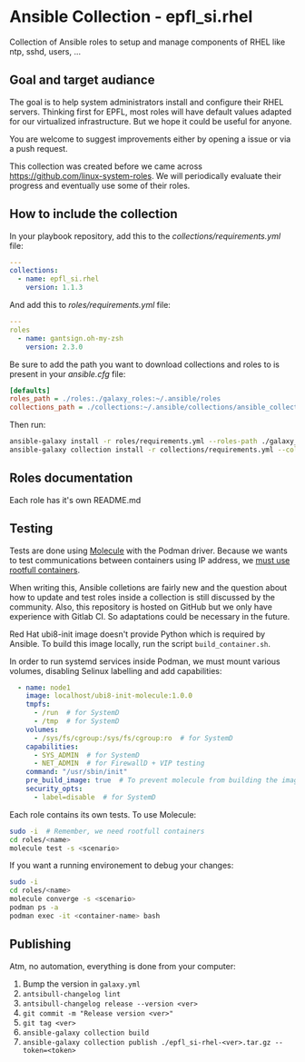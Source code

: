# Ansible Collection - epfl_si.rhel

Collection of Ansible roles to setup and manage components of RHEL like ntp, sshd, users, ...


## Goal and target audiance

The goal is to help system administrators install and configure their RHEL servers. Thinking first for EPFL, most roles will have default values adapted for our virtualized infrastructure. But we hope it could be useful for anyone.

You are welcome to suggest improvements either by opening a issue or via a push request.

This collection was created before we came across https://github.com/linux-system-roles. We will periodically evaluate their progress and eventually use some of their roles.


## How to include the collection

In your playbook repository, add this to the *collections/requirements.yml* file:

```yaml
---
collections:
  - name: epfl_si.rhel
    version: 1.1.3
```

And add this to *roles/requirements.yml* file:

```yaml
---
roles
  - name: gantsign.oh-my-zsh
    version: 2.3.0
```

Be sure to add the path you want to download collections and roles to is present in your *ansible.cfg* file:

```ini
[defaults]
roles_path = ./roles:./galaxy_roles:~/.ansible/roles
collections_path = ./collections:~/.ansible/collections/ansible_collections
```

Then run:

```bash
ansible-galaxy install -r roles/requirements.yml --roles-path ./galaxy_roles
ansible-galaxy collection install -r collections/requirements.yml --collections-path ./collections
```

## Roles documentation

Each role has it's own README.md


## Testing

Tests are done using [Molecule](https://molecule.readthedocs.io) with the Podman driver. Because we wants to test communications between containers using IP address, we [must use rootfull containers](https://www.redhat.com/sysadmin/container-networking-podman).

When writing this, Ansible colletions are fairly new and the question about how to update and test roles inside a collection is still discussed by the community. Also, this repository is hosted on GitHub but we only have experience with Gitlab CI. So adaptations could be necessary in the future.

Red Hat ubi8-init image doesn't provide Python which is required by Ansible. To build this image locally, run the script `build_container.sh`.

In order to run systemd services inside Podman, we must mount various volumes, disabling Selinux labelling and add capabilities:

```yaml
  - name: node1
    image: localhost/ubi8-init-molecule:1.0.0
    tmpfs:
      - /run  # for SystemD
      - /tmp  # for SystemD
    volumes:
      - /sys/fs/cgroup:/sys/fs/cgroup:ro  # for SystemD
    capabilities:
      - SYS_ADMIN  # for SystemD
      - NET_ADMIN  # for FirewallD + VIP testing
    command: "/usr/sbin/init"
    pre_build_image: true  # To prevent molecule from building the image itself
    security_opts:
      - label=disable  # for SystemD
```

Each role contains its own tests. To use Molecule:

```bash
sudo -i  # Remember, we need rootfull containers
cd roles/<name>
molecule test -s <scenario>
```

If you want a running environement to debug your changes:

```bash
sudo -i
cd roles/<name>
molecule converge -s <scenario>
podman ps -a
podman exec -it <container-name> bash
```

## Publishing

Atm, no automation, everything is done from your computer:

1. Bump the version in `galaxy.yml`
1. `antsibull-changelog lint`
1. `antsibull-changelog release --version <ver>`
1. `git commit -m "Release version <ver>"`
1. `git tag <ver>`
1. `ansible-galaxy collection build`
1. `ansible-galaxy collection publish ./epfl_si-rhel-<ver>.tar.gz --token=<token>`
